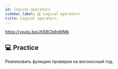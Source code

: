 ```yaml
---
id: logical-operators
sidebar_label: 💻 Logical operators
title: Logical operators
---
```


https://youtu.be/Jh5BCb6nWMk

## 💻 Practice

Реализовать функцию проверки на високосный год. 
